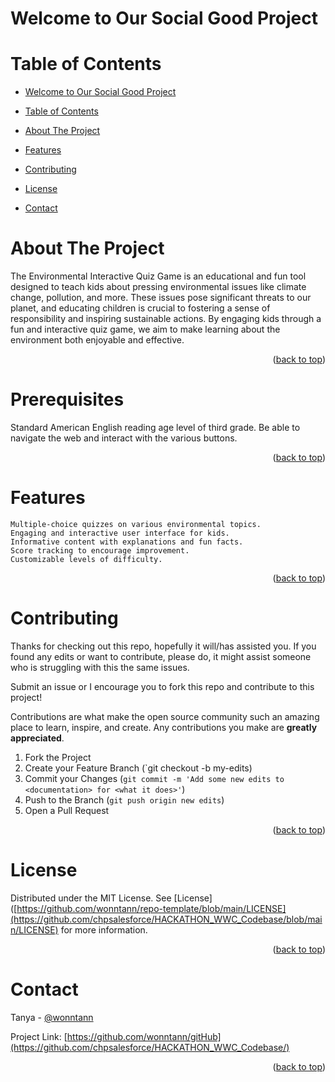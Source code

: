 # Welcome to Our Social Good Project



<div id="top"></div>

# Table of Contents
- [Welcome to Our Social Good Project](#welcome-to-our-social-good-project)
- [Table of Contents](#table-of-contents)
- [About The Project](#about-the-project)
- [Features](#features)
  
- [Contributing](#contributing)
- [License](#license)
- [Contact](#contact)



# About The Project
The Environmental Interactive Quiz Game is an educational and fun tool designed to teach kids about pressing environmental issues like climate change, pollution, and more. These issues pose significant threats to our planet, and educating children is crucial to fostering a sense of responsibility and inspiring sustainable actions. By engaging kids through a fun and interactive quiz game, we aim to make learning about the environment both enjoyable and effective.
<p align="right">(<a href="#top">back to top</a>)</p>



# Prerequisites
Standard American English reading age level of third grade. Be able to navigate the web and interact with the various buttons.
<p align="right">(<a href="#top">back to top</a>)</p>


# Features

    Multiple-choice quizzes on various environmental topics.
    Engaging and interactive user interface for kids.
    Informative content with explanations and fun facts.
    Score tracking to encourage improvement.
    Customizable levels of difficulty.
<p align="right">(<a href="#top">back to top</a>)</p>


# Contributing
Thanks for checking out this repo, hopefully it will/has assisted you. If you found any edits or want to contribute, please do, it might assist someone who is struggling with this the same issues.

Submit an issue or I encourage you to fork this repo and contribute to this project!

Contributions are what make the open source community such an amazing place to learn, inspire, and create. Any contributions you make are **greatly appreciated**.

1. Fork the Project
2. Create your Feature Branch (`git checkout -b my-edits)
3. Commit your Changes (`git commit -m 'Add some new edits to <documentation> for <what it does>'`)
4. Push to the Branch (`git push origin new edits`)
5. Open a Pull Request
<p align="right">(<a href="#top">back to top</a>)</p>

# License
Distributed under the MIT License. See [License]([https://github.com/wonntann/repo-template/blob/main/LICENSE](https://github.com/chpsalesforce/HACKATHON_WWC_Codebase/blob/main/LICENSE) for more information.

<p align="right">(<a href="#top">back to top</a>)</p>

# Contact
Tanya - [@wonntann](https://twitter.com/wonntann)

Project Link: [https://github.com/wonntann/gitHub](https://github.com/chpsalesforce/HACKATHON_WWC_Codebase/)

<p align="right">(<a href="#top">back to top</a>)</p>



